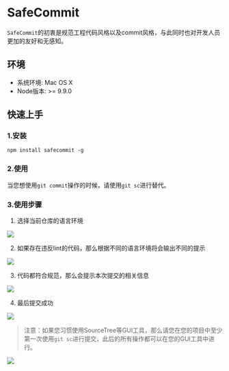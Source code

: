 # SafeCommit

`SafeCommit`的初衷是规范工程代码风格以及commit风格，与此同时也对开发人员更加的友好和无感知。

## 环境

* 系统环境: Mac OS X
* Node版本: >= 9.9.0

## 快速上手

### 1.安装

```
npm install safecommit -g
```

### 2.使用

当您想使用`git commit`操作的时候，请使用`git sc`进行替代。

### 3.使用步骤

1. 选择当前仓库的语言环境

![](https://git.souche-inc.com/destiny/safecommit/raw/master/screenshots/demo-1.png)

2. 如果存在违反lint的代码，那么根据不同的语言环境将会输出不同的提示

![](https://git.souche-inc.com/destiny/safecommit/raw/master/screenshots/demo-2.png)

3. 代码都符合规范，那么会提示本次提交的相关信息

![](https://git.souche-inc.com/destiny/safecommit/raw/master/screenshots/demo-3.png)

4. 最后提交成功

![](https://git.souche-inc.com/destiny/safecommit/raw/master/screenshots/demo-4.png)
 
 > 注意：如果您习惯使用SourceTree等GUI工具，那么请您在您的项目中至少第一次使用`git sc`进行提交，此后的所有操作都可以在您的GUI工具中进行。

 ![](https://git.souche-inc.com/destiny/safecommit/raw/master/screenshots/gui-report.png)